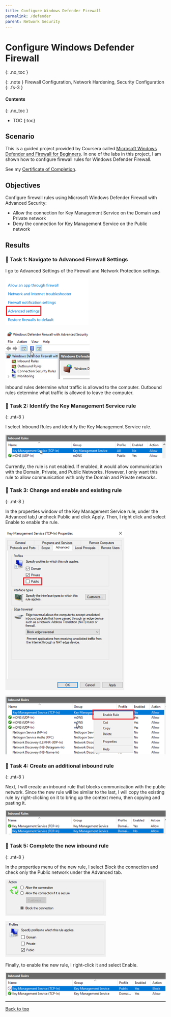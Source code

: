 ```yaml
---
title: Configure Windows Defender Firewall
permalink: /defender
parent: Network Security
---
```

# Configure Windows Defender Firewall
{: .no_toc }

{: .note }
Firewall Configuration, Network Hardening, Security Configuration
{: .fs-3 }

#### Contents
{: .no_toc }
- TOC
{:toc}

## Scenario
This is a guided project provided by Coursera called <a href="https://www.coursera.org/projects/microsoft-windows-defender-and-firewall-for-beginners" target="_blank">Microsoft Windows Defender and Firewall for Beginners</a>. In one of the labs in this project, I am shown how to configure firewall rules for Windows Defender Firewall.

See my <a href="https://www.coursera.org/account/accomplishments/certificate/DV4HA9GNXVK9" target="_blank">Certificate of Completion</a>.

## Objectives
Configure firewall rules using Microsoft Windows Defender Firewall with Advanced Security:
- Allow the connection for Key Management Service on the Domain and Private network
- Deny the connection for Key Management Service on the Public network

## Results
### 📄 Task 1: Navigate to Advanced Firewall Settings

I go to Advanced Settings of the Firewall and Network Protection settings.

![](/assets/images/wf_coursera/wf_step1.png)  

![](/assets/images/wf_coursera/wf_step2.png)

Inbound rules determine what traffic is allowed to the computer. 
Outbound rules determine what traffic is allowed to leave the computer. 


### 📄 Task 2: Identify the Key Management Service rule
{: .mt-8 }

I select Inbound Rules and identify the Key Management Service rule.

![](/assets/images/wf_coursera/wf_step2a.png)

Currently, the rule is not enabled. If enabled, it would allow communication with the Domain, Private, and Public Networks. However, I only want this rule to allow communication with only the Domain and Private networks.

### 📄 Task 3: Change and enable and existing rule
{: .mt-8 }

In the properties window of the Key Management Service rule, under the Advanced tab,I uncheck Public and click Apply. Then, I right click and select Enable to enable the rule.

![](/assets/images/wf_coursera/wf_step3.png)  

![](/assets/images/wf_coursera/wf_step3a.png)


### 📄 Task 4: Create an additional inbound rule
{: .mt-8 }

Next, I will create an inbound rule that blocks communication with the public network. Since the new rule will be similar to the last, I will copy the existing rule by right-clicking on it to bring up the context menu, then copying and pasting it.

![](/assets/images/wf_coursera/wf_step4.png)

### 📄 Task 5: Complete the new inbound rule
{: .mt-8 }

In the properties menu of the new rule, I select Block the connection and check only the Public network under the Advanced tab.

![](/assets/images/wf_coursera/wf_step5.png)

![](/assets/images/wf_coursera/wf_step5a.png)

Finally, to enable the new rule, I right-click it and select Enable.

![](/assets/images/wf_coursera/wf_step5b.png)

---

<a href="#top" id="back-to-top">Back to top</a>